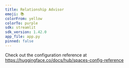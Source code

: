 ```yaml
---
title: Relationship Advisor
emoji: 📚
colorFrom: yellow
colorTo: purple
sdk: streamlit
sdk_version: 1.42.0
app_file: app.py
pinned: false
---
```


Check out the configuration reference at https://huggingface.co/docs/hub/spaces-config-reference
